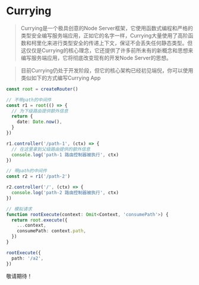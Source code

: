 # Currying

> Currying是一个极具创意的Node Server框架，它使用函数式编程和严格的类型安全编写服务端应用，正如它的名字一样，Currying大量使用了高阶函数和柯里化来进行类型安全的传递上下文，保证不会丢失任何静态类型。但这仅仅是Currying的核心理念，它还提供了许多前所未有的新概念和思想来编写服务端应用，它将彻底改变现有的开发Node Server的思想。

> 目前Currying仍处于开发阶段，但它的核心架构已经初见端倪，你可以使用类似如下的方式编写Currying App

```ts
const root = createRouter()

// 不带path的中间件
const r1 = root(() => {
  // 为下级路由提供额外信息
  return {
    date: Date.now(),
  }
})

r1.controller('/path-1', (ctx) => {
  // 在这里拿到父级路由提供的额外信息
  console.log('path-1 路由控制器被执行', ctx)
})

// 带path的中间件
const r2 = r1('/path-2')

r2.controller('/', (ctx) => {
  console.log('path-2 路由控制器被执行', ctx)
})

// 模拟请求
function rootExecute(context: Omit<Context, 'consumePath'>) {
  return root.execute({
    ...context,
    consumePath: context.path,
  })
}

rootExecute({
  path: '/a2',
})
```

敬请期待！
